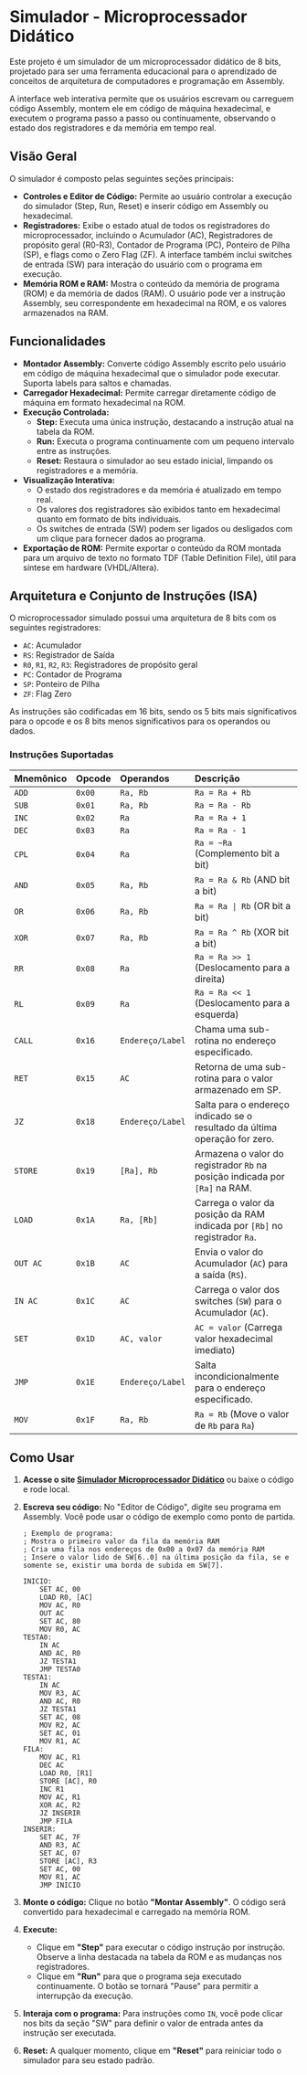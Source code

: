 # Simulador - Microprocessador Didático

Este projeto é um simulador de um microprocessador didático de 8 bits, projetado para ser uma ferramenta educacional para o aprendizado de conceitos de arquitetura de computadores e programação em Assembly. 

A interface web interativa permite que os usuários escrevam ou carreguem código Assembly, montem ele em código de máquina hexadecimal, e executem o programa passo a passo ou continuamente, observando o estado dos registradores e da memória em tempo real.

## Visão Geral

O simulador é composto pelas seguintes seções principais:

* **Controles e Editor de Código:** Permite ao usuário controlar a execução do simulador (Step, Run, Reset) e inserir código em Assembly ou hexadecimal.
* **Registradores:** Exibe o estado atual de todos os registradores do microprocessador, incluindo o Acumulador (AC), Registradores de propósito geral (R0-R3), Contador de Programa (PC), Ponteiro de Pilha (SP), e flags como o Zero Flag (ZF). A interface também inclui switches de entrada (SW) para interação do usuário com o programa em execução.
* **Memória ROM e RAM:** Mostra o conteúdo da memória de programa (ROM) e da memória de dados (RAM). O usuário pode ver a instrução Assembly, seu correspondente em hexadecimal na ROM, e os valores armazenados na RAM.

## Funcionalidades

* **Montador Assembly:** Converte código Assembly escrito pelo usuário em código de máquina hexadecimal que o simulador pode executar. Suporta labels para saltos e chamadas.
* **Carregador Hexadecimal:** Permite carregar diretamente código de máquina em formato hexadecimal na ROM.
* **Execução Controlada:**
    * **Step:** Executa uma única instrução, destacando a instrução atual na tabela da ROM.
    * **Run:** Executa o programa continuamente com um pequeno intervalo entre as instruções.
    * **Reset:** Restaura o simulador ao seu estado inicial, limpando os registradores e a memória.
* **Visualização Interativa:**
    * O estado dos registradores e da memória é atualizado em tempo real.
    * Os valores dos registradores são exibidos tanto em hexadecimal quanto em formato de bits individuais.
    * Os switches de entrada (SW) podem ser ligados ou desligados com um clique para fornecer dados ao programa.
* **Exportação de ROM:** Permite exportar o conteúdo da ROM montada para um arquivo de texto no formato TDF (Table Definition File), útil para síntese em hardware (VHDL/Altera).

## Arquitetura e Conjunto de Instruções (ISA)

O microprocessador simulado possui uma arquitetura de 8 bits com os seguintes registradores:

* `AC`: Acumulador
* `RS`: Registrador de Saída
* `R0`, `R1`, `R2`, `R3`: Registradores de propósito geral
* `PC`: Contador de Programa
* `SP`: Ponteiro de Pilha
* `ZF`: Flag Zero

As instruções são codificadas em 16 bits, sendo os 5 bits mais significativos para o opcode e os 8 bits menos significativos para os operandos ou dados.

### Instruções Suportadas

| Mnemônico | Opcode | Operandos | Descrição |
| :--- | :--- | :--- | :--- |
| `ADD` | `0x00` | `Ra, Rb` | `Ra = Ra + Rb` |
| `SUB` | `0x01` | `Ra, Rb` | `Ra = Ra - Rb` |
| `INC` | `0x02` | `Ra` | `Ra = Ra + 1` |
| `DEC` | `0x03` | `Ra` | `Ra = Ra - 1` |
| `CPL` | `0x04` | `Ra` | `Ra = ~Ra` (Complemento bit a bit) |
| `AND` | `0x05` | `Ra, Rb` | `Ra = Ra & Rb` (AND bit a bit) |
| `OR` | `0x06` | `Ra, Rb` | `Ra = Ra \| Rb` (OR bit a bit) |
| `XOR` | `0x07` | `Ra, Rb` | `Ra = Ra ^ Rb` (XOR bit a bit) |
| `RR` | `0x08` | `Ra` | `Ra = Ra >> 1` (Deslocamento para a direita) |
| `RL` | `0x09` | `Ra` | `Ra = Ra << 1` (Deslocamento para a esquerda) |
| `CALL` | `0x16` | `Endereço/Label`| Chama uma sub-rotina no endereço especificado. |
| `RET` | `0x15` | `AC` | Retorna de uma sub-rotina para o valor armazenado em SP. |
| `JZ` | `0x18` | `Endereço/Label`| Salta para o endereço indicado se o resultado da última operação for zero. |
| `STORE` | `0x19` | `[Ra], Rb` | Armazena o valor do registrador `Rb` na posição indicada por `[Ra]` na RAM. |
| `LOAD` | `0x1A` | `Ra, [Rb]` | Carrega o valor da posição da RAM indicada por `[Rb]` no registrador `Ra`. |
| `OUT AC` | `0x1B` | `AC` | Envia o valor do Acumulador (`AC`) para a saída (`RS`). |
| `IN AC` | `0x1C` | `AC` | Carrega o valor dos switches (`SW`) para o Acumulador (`AC`). |
| `SET` | `0x1D` | `AC, valor` | `AC = valor` (Carrega valor hexadecimal imediato) |
| `JMP` | `0x1E` | `Endereço/Label`| Salta incondicionalmente para o endereço especificado. |
| `MOV` | `0x1F` | `Ra, Rb` | `Ra = Rb` (Move o valor de `Rb` para `Ra`) |

## Como Usar

1.  **Acesse o site [Simulador Microprocessador Didático](https://luk4w.github.io/mp-didatico/)** ou baixe o código e rode local.
2.  **Escreva seu código:** No "Editor de Código", digite seu programa em Assembly. Você pode usar o código de exemplo como ponto de partida.

    ```assembly
    ; Exemplo de programa:
    ; Mostra o primeiro valor da fila da memória RAM
    ; Cria uma fila nos endereços de 0x00 a 0x07 da memória RAM
    ; Insere o valor lido de SW[6..0] na última posição da fila, se e somente se, existir uma borda de subida em SW[7].
    
    INICIO:
        SET AC, 00
        LOAD R0, [AC]
        MOV AC, R0 
        OUT AC
        SET AC, 80 
        MOV R0, AC
    TESTA0:
        IN AC 
        AND AC, R0 
        JZ TESTA1 
        JMP TESTA0
    TESTA1:
        IN AC 
        MOV R3, AC
        AND AC, R0 
        JZ TESTA1
        SET AC, 08
        MOV R2, AC
        SET AC, 01
        MOV R1, AC
    FILA:
        MOV AC, R1
        DEC AC
        LOAD R0, [R1]
        STORE [AC], R0 
        INC R1 
        MOV AC, R1
        XOR AC, R2
        JZ INSERIR
        JMP FILA
    INSERIR:
        SET AC, 7F
        AND R3, AC
        SET AC, 07
        STORE [AC], R3 
        SET AC, 00
        MOV R1, AC	
        JMP INICIO
    ```
3.  **Monte o código:** Clique no botão **"Montar Assembly"**. O código será convertido para hexadecimal e carregado na memória ROM.
4.  **Execute:**
    * Clique em **"Step"** para executar o código instrução por instrução. Observe a linha destacada na tabela da ROM e as mudanças nos registradores.
    * Clique em **"Run"** para que o programa seja executado continuamente. O botão se tornará "Pause" para permitir a interrupção da execução.
5.  **Interaja com o programa:** Para instruções como `IN`, você pode clicar nos bits da seção "SW" para definir o valor de entrada antes da instrução ser executada.
6.  **Reset:** A qualquer momento, clique em **"Reset"** para reiniciar todo o simulador para seu estado padrão.
